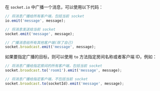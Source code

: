 在 `socket.io` 中广播一个消息，可以使用以下代码：

```javascript
// 将消息广播给所有客户端，包括当前 socket
io.emit('message', message);

// 将消息发送给当前 socket
socket.emit('message', message);

// 广播消息给所有其他客户端(除了自己)
socket.broadcast.emit('message', message);
```

如果要指定广播的目标，则可以使用 `to` 方法指定房间名称或者客户端 ID，例如：

```javascript
// 将消息广播给指定房间的所有客户端，包括当前 socket
socket.broadcast.to('room1').emit('message', message);

// 将消息广播给指定客户端，不包括当前 socket
socket.broadcast.to(socketId).emit('message', message);
```
